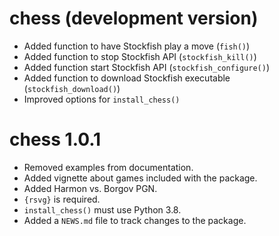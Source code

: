 # chess (development version)

* Added function to have Stockfish play a move (`fish()`)
* Added function to stop Stockfish API (`stockfish_kill()`)
* Added function start Stockfish API (`stockfish_configure()`)
* Added function to download Stockfish executable (`stockfish_download()`)
* Improved options for `install_chess()`

# chess 1.0.1

* Removed examples from documentation.
* Added vignette about games included with the package.
* Added Harmon vs. Borgov PGN.
* `{rsvg}` is required.
* `install_chess()` must use Python 3.8.
* Added a `NEWS.md` file to track changes to the package.
